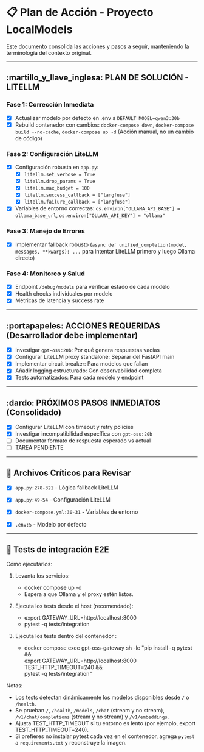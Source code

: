# :clipboard: Plan de Acción - Proyecto LocalModels

Este documento consolida las acciones y pasos a seguir, manteniendo la terminología del contexto original.

---

## :martillo_y_llave_inglesa: PLAN DE SOLUCIÓN - LITELLM

### Fase 1: Corrección Inmediata
- [x] Actualizar modelo por defecto en .env a `DEFAULT_MODEL=qwen3:30b`
- [x] Rebuild contenedor con cambios: `docker-compose down`, `docker-compose build --no-cache`, `docker-compose up -d` (Acción manual, no un cambio de código)

### Fase 2: Configuración LiteLLM
- [x] Configuración robusta en `app.py`:
    - [x] `litellm.set_verbose = True`
    - [x] `litellm.drop_params = True`
    - [x] `litellm.max_budget = 100`
    - [x] `litellm.success_callback = ["langfuse"]`
    - [x] `litellm.failure_callback = ["langfuse"]`
- [x] Variables de entorno correctas: `os.environ["OLLAMA_API_BASE"] = ollama_base_url`, `os.environ["OLLAMA_API_KEY"] = "ollama"`

### Fase 3: Manejo de Errores
- [x] Implementar fallback robusto (`async def unified_completion(model, messages, **kwargs): ...` para intentar LiteLLM primero y luego Ollama directo)

### Fase 4: Monitoreo y Salud
- [x] Endpoint `/debug/models` para verificar estado de cada modelo
- [x] Health checks individuales por modelo
- [x] Métricas de latencia y success rate

---

## :portapapeles: ACCIONES REQUERIDAS (Desarrollador debe implementar)

- [x] Investigar `gpt-oss:20b`: Por qué genera respuestas vacías
- [x] Configurar LiteLLM proxy standalone: Separar del FastAPI main
- [x] Implementar circuit breaker: Para modelos que fallan
- [x] Añadir logging estructurado: Con observabilidad completa
- [x] Tests automatizados: Para cada modelo y endpoint

---

## :dardo: PRÓXIMOS PASOS INMEDIATOS (Consolidado)

- [x] Configurar LiteLLM con timeout y retry policies
- [x] Investigar incompatibilidad específica con `gpt-oss:20b`
- [ ] Documentar formato de respuesta esperado vs actual
- [ ] TAREA PENDIENTE

---

## :mag_right: Archivos Críticos para Revisar

- [x] `app.py:278-321` - Lógica fallback LiteLLM
- [x] `app.py:49-54` - Configuración LiteLLM
- [x] `docker-compose.yml:30-31` - Variables de entorno
- [x] `.env:5` - Modelo por defecto


---

## 🧪 Tests de integración E2E

Cómo ejecutarlos:

1. Levanta los servicios:
   - docker compose up -d
   - Espera a que Ollama y el proxy estén listos.

2. Ejecuta los tests desde el host (recomendado):
   - export GATEWAY_URL=http://localhost:8000
   - pytest -q tests/integration

3. Ejecuta los tests dentro del contenedor :
   - docker compose exec gpt-oss-gateway sh -lc "pip install -q pytest && \
     export GATEWAY_URL=http://localhost:8000 TEST_HTTP_TIMEOUT=240 && \
     pytest -q tests/integration"

Notas:
- Los tests detectan dinámicamente los modelos disponibles desde `/` o `/health`.
- Se prueban `/`, `/health`, `/models`, `/chat` (stream y no stream), `/v1/chat/completions` (stream y no stream) y `/v1/embeddings`.
- Ajusta TEST_HTTP_TIMEOUT si tu entorno es lento (por ejemplo, export TEST_HTTP_TIMEOUT=240).
- Si prefieres no instalar pytest cada vez en el contenedor, agrega `pytest` a `requirements.txt` y reconstruye la imagen.
